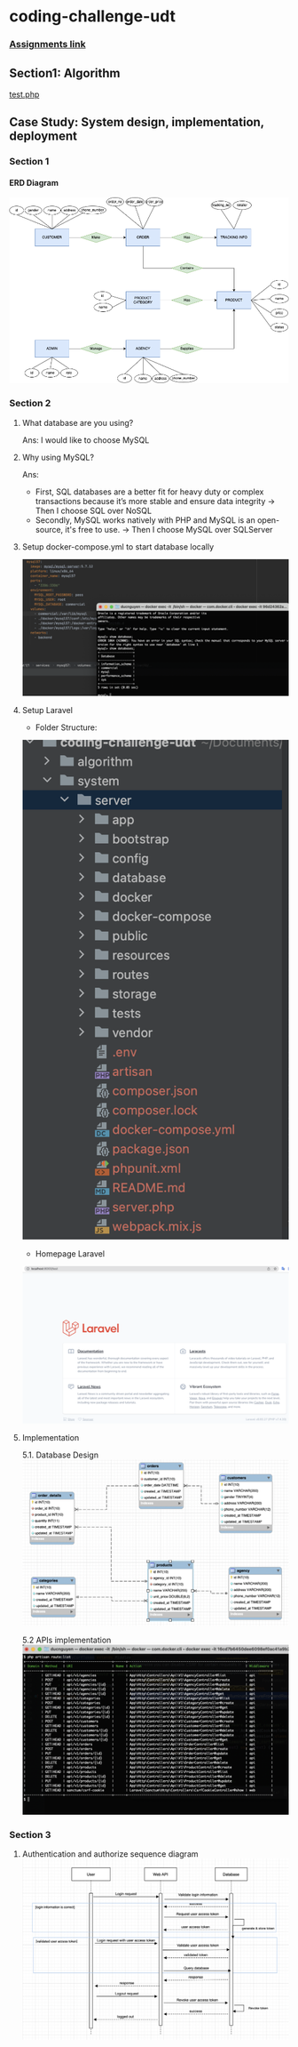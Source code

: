 # coding-challenge-udt

### [Assignments link](https://gitlab.com/udt-public-group/php-laravel-test-sheet/-/blob/main/UDT_Backend_PHP_Laravel_Testsheet.pdf)

## Section1: Algorithm
[test.php](algorithm/test.php) 

## Case Study: System design, implementation, deployment

### Section 1

#### ERD Diagram
![ERD Diagram](system/system-design/eCommercial_ERD.png)

### Section 2

1. What database are you using?

   Ans: I would like to choose MySQL

2. Why using MySQL?

   Ans: 
   - First, SQL databases are a better fit for heavy duty or complex transactions because it’s more stable and ensure data integrity -> Then I choose SQL over NoSQL
   - Secondly, MySQL works natively with PHP and MySQL is an open-source, it's free to use. -> Then I choose MySQL over SQLServer
    
3. Setup docker-compose.yml to start database locally

   ![](system/system-design/images/database_locally.png)

4. Setup Laravel
   - Folder Structure:

   ![](system/system-design/images/folder_structure.png) 
   - Homepage Laravel
   
   ![](system/system-design/images/laravel_homepage.png)

5. Implementation

   5.1. Database Design
   ![](system/system-design/images/database.png)

   5.2 APIs implementation
   ![](system/system-design/images/APIs.png)

### Section 3

1. Authentication and authorize sequence diagram
   ![](system/system-design/images/authentication_sequence_diagram.png)